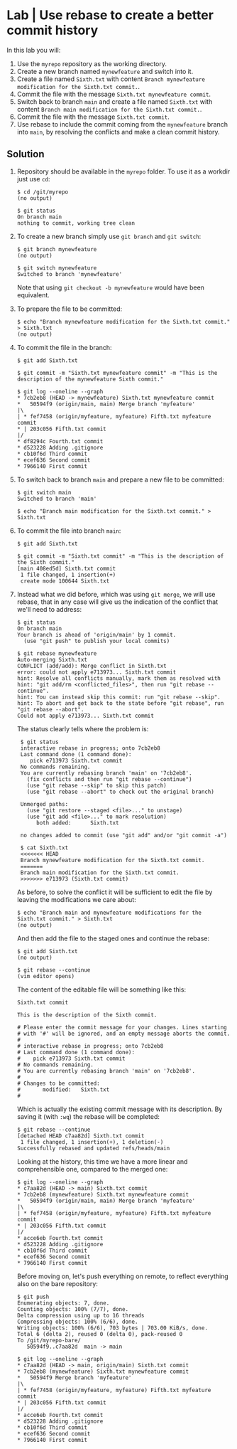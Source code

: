 # Lab | Use rebase to create a better commit history

In this lab you will:

1. Use the `myrepo` repository as the working directory.
2. Create a new branch named `mynewfeature` and switch into it.
3. Create a file named `Sixth.txt` with content
   `Branch mynewfeature modification for the Sixth.txt commit.`.
4. Commit the file with the message `Sixth.txt mynewfeature commit`.
5. Switch back to branch `main` and create a file named `Sixth.txt` with content
   `Branch main modification for the Sixth.txt commit.`.
6. Commit the file with the message `Sixth.txt commit`.
7. Use rebase to include the commit coming from the `mynewfeature` branch into
   `main`, by resolving the conflicts and make a clean commit history.

## Solution

1. Repository should be available in the `myrepo` folder. To use it as a workdir
   just use `cd`:

   ```console
   $ cd /git/myrepo
   (no output)

   $ git status
   On branch main
   nothing to commit, working tree clean
   ```

2. To create a new branch simply use `git branch` and `git switch`:

   ```console
   $ git branch mynewfeature
   (no output)

   $ git switch mynewfeature
   Switched to branch 'mynewfeature'
   ```

   Note that using `git checkout -b mynewfeature` would have been equivalent.

3. To prepare the file to be committed:

   ```console
   $ echo "Branch mynewfeature modification for the Sixth.txt commit." > Sixth.txt
   (no output)
   ```

4. To commit the file in the branch:

   ```console
   $ git add Sixth.txt

   $ git commit -m "Sixth.txt mynewfeature commit" -m "This is the description of the mynewfeature Sixth commit."

   $ git log --oneline --graph
   * 7cb2eb8 (HEAD -> mynewfeature) Sixth.txt mynewfeature commit
   *   50594f9 (origin/main, main) Merge branch 'myfeature'
   |\
   | * fef7458 (origin/myfeature, myfeature) Fifth.txt myfeature commit
   * | 203c056 Fifth.txt commit
   |/
   * df8294c Fourth.txt commit
   * d523228 Adding .gitignore
   * cb10f6d Third commit
   * ecef636 Second commit
   * 7966140 First commit
   ```

5. To switch back to branch `main` and prepare a new file to be committed:

   ```console
   $ git switch main
   Switched to branch 'main'

   $ echo "Branch main modification for the Sixth.txt commit." > Sixth.txt
   ```

6. To commit the file into branch `main`:

   ```console
   $ git add Sixth.txt

   $ git commit -m "Sixth.txt commit" -m "This is the description of the Sixth commit."
   [main 408ed5d] Sixth.txt commit
    1 file changed, 1 insertion(+)
    create mode 100644 Sixth.txt
   ```

7. Instead what we did before, which was using `git merge`, we will use rebase,
   that in any case will give us the indication of the conflict that we'll need
   to address:

   ```console
   $ git status
   On branch main
   Your branch is ahead of 'origin/main' by 1 commit.
     (use "git push" to publish your local commits)

   $ git rebase mynewfeature
   Auto-merging Sixth.txt
   CONFLICT (add/add): Merge conflict in Sixth.txt
   error: could not apply e713973... Sixth.txt commit
   hint: Resolve all conflicts manually, mark them as resolved with
   hint: "git add/rm <conflicted_files>", then run "git rebase --continue".
   hint: You can instead skip this commit: run "git rebase --skip".
   hint: To abort and get back to the state before "git rebase", run "git rebase --abort".
   Could not apply e713973... Sixth.txt commit
   ```

   The status clearly tells where the problem is:

   ```console
    $ git status
    interactive rebase in progress; onto 7cb2eb8
    Last command done (1 command done):
       pick e713973 Sixth.txt commit
    No commands remaining.
    You are currently rebasing branch 'main' on '7cb2eb8'.
      (fix conflicts and then run "git rebase --continue")
      (use "git rebase --skip" to skip this patch)
      (use "git rebase --abort" to check out the original branch)

    Unmerged paths:
      (use "git restore --staged <file>..." to unstage)
      (use "git add <file>..." to mark resolution)
         both added:      Sixth.txt

    no changes added to commit (use "git add" and/or "git commit -a")

    $ cat Sixth.txt
    <<<<<<< HEAD
    Branch mynewfeature modification for the Sixth.txt commit.
    =======
    Branch main modification for the Sixth.txt commit.
    >>>>>>> e713973 (Sixth.txt commit)
   ```

   As before, to solve the conflict it will be sufficient to edit the file by
   leaving the modifications we care about:

   ```console
   $ echo "Branch main and mynewfeature modifications for the Sixth.txt commit." > Sixth.txt
   (no output)
   ```

   And then add the file to the staged ones and continue the rebase:

   ```console
   $ git add Sixth.txt
   (no output)

   $ git rebase --continue
   (vim editor opens)
   ```

   The content of the editable file will be something like this:

   ```console
   Sixth.txt commit

   This is the description of the Sixth commit.

   # Please enter the commit message for your changes. Lines starting
   # with '#' will be ignored, and an empty message aborts the commit.
   #
   # interactive rebase in progress; onto 7cb2eb8
   # Last command done (1 command done):
   #    pick e713973 Sixth.txt commit
   # No commands remaining.
   # You are currently rebasing branch 'main' on '7cb2eb8'.
   #
   # Changes to be committed:
   #       modified:   Sixth.txt
   #
   ```

   Which is actually the existing commit message with its description.
   By saving it (with `:wq`) the rebase will be completed:

   ```console
   $ git rebase --continue
   [detached HEAD c7aa82d] Sixth.txt commit
    1 file changed, 1 insertion(+), 1 deletion(-)
   Successfully rebased and updated refs/heads/main
   ```

   Looking at the history, this time we have a more linear and comprehensible
   one, compared to the merged one:

   ```console
   $ git log --oneline --graph
   * c7aa82d (HEAD -> main) Sixth.txt commit
   * 7cb2eb8 (mynewfeature) Sixth.txt mynewfeature commit
   *   50594f9 (origin/main, main) Merge branch 'myfeature'
   |\
   | * fef7458 (origin/myfeature, myfeature) Fifth.txt myfeature commit
   * | 203c056 Fifth.txt commit
   |/
   * acce6eb Fourth.txt commit
   * d523228 Adding .gitignore
   * cb10f6d Third commit
   * ecef636 Second commit
   * 7966140 First commit
   ```

   Before moving on, let's push everything on remote, to reflect everything also
   on the bare repository:

   ```console
   $ git push
   Enumerating objects: 7, done.
   Counting objects: 100% (7/7), done.
   Delta compression using up to 16 threads
   Compressing objects: 100% (6/6), done.
   Writing objects: 100% (6/6), 703 bytes | 703.00 KiB/s, done.
   Total 6 (delta 2), reused 0 (delta 0), pack-reused 0
   To /git/myrepo-bare/
      50594f9..c7aa82d  main -> main

   $ git log --oneline --graph
   * c7aa82d (HEAD -> main, origin/main) Sixth.txt commit
   * 7cb2eb8 (mynewfeature) Sixth.txt mynewfeature commit
   *   50594f9 Merge branch 'myfeature'
   |\
   | * fef7458 (origin/myfeature, myfeature) Fifth.txt myfeature commit
   * | 203c056 Fifth.txt commit
   |/
   * acce6eb Fourth.txt commit
   * d523228 Adding .gitignore
   * cb10f6d Third commit
   * ecef636 Second commit
   * 7966140 First commit
   ```
